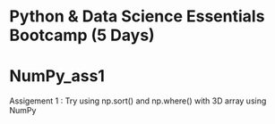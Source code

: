 # Python & Data Science Essentials Bootcamp (5 Days)

# NumPy_ass1
Assigement 1 : Try using np.sort() and np.where() with 3D array using NumPy
